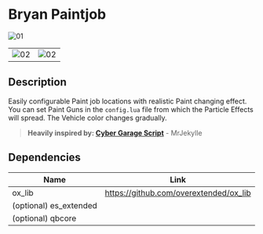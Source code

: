# Bryan Paintjob
![01](https://github.com/BryanLTU/bryan_paintjob/assets/60313619/1e395598-bb89-46e4-8413-490c04c6f307)

| | |
| ---- | ---- |
| ![02](https://github.com/BryanLTU/bryan_paintjob/assets/60313619/d63f1044-e7bb-4d48-abb5-a061b22fcb20) | ![02](https://github.com/BryanLTU/bryan_paintjob/assets/60313619/c3c43c42-7031-40fb-86ef-d99209476fcc) |

## Description
Easily configurable Paint job locations with realistic Paint changing effect. You can set Paint Guns in the `config.lua` file from which the Particle Effects will spread. The Vehicle color changes gradually.

>**Heavily inspired by: [Cyber Garage Script](https://forum.cfx.re/t/paid-qb-esx-cyber-garage-script/4925161)** - MrJekylle

## Dependencies
| Name | Link |
| --- | --- |
| ox_lib | https://github.com/overextended/ox_lib |
| (optional) es_extended | |
| (optional) qbcore | |
